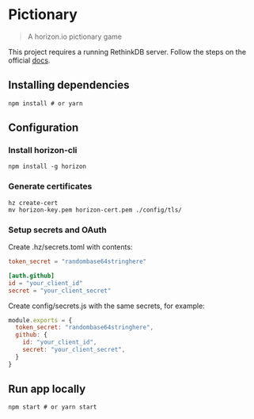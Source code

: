 # Pictionary

> A horizon.io pictionary game

This project requires a running RethinkDB server. Follow the steps on the official [docs](https://rethinkdb.com/docs/install/).

## Installing dependencies

```shell
npm install # or yarn
```

## Configuration

### Install horizon-cli

```shell
npm install -g horizon
```

### Generate certificates

```
hz create-cert
mv horizon-key.pem horizon-cert.pem ./config/tls/
```
### Setup secrets and OAuth

Create .hz/secrets.toml with contents:

```toml
token_secret = "randombase64stringhere"

[auth.github]
id = "your_client_id"
secret = "your_client_secret"
```

Create config/secrets.js with the same secrets, for example:

```js
module.exports = {
  token_secret: "randombase64stringhere",
  github: {
    id: "your_client_id",
    secret: "your_client_secret",
  }
}
```

## Run app locally

```shell
npm start # or yarn start
```
